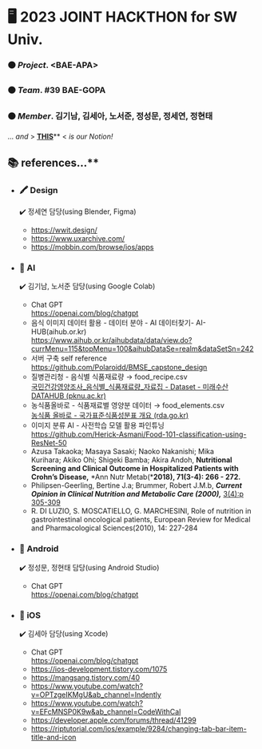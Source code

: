 # :desktop_computer:  **2023 JOINT HACKTHON for SW Univ.**
### :orange_circle: _Project_. \<BAE-APA>  
### :orange_circle: _Team_. \#39 BAE-GOPA 
### :orange_circle: _Member_. 김기남, 김세아, 노서준, 정성문, 정세연, 정현태  
... _and_ > [**THIS**](https://www.notion.so/3a658c7cdc8d430eb214d79940dd44f6?v=9c9275bb612a4d40aa1c5fb88ba90659&pvs=4, "Notion link")** < _is our Notion!_
## :books: references...**
* ### :crayon: Design
  	:heavy_check_mark: 정세연 담당(using Blender, Figma)
  * https://wwit.design/
  * https://www.uxarchive.com/
  * https://mobbin.com/browse/ios/apps
   
* ### :robot: AI
  	:heavy_check_mark: 김기남, 노서준 담당(using Google Colab)
  * Chat GPT  
https://openai.com/blog/chatgpt 
  * 음식 이미지 데이터 활용 - 데이터 분야 - AI 데이터찾기- AI-HUB(aihub.or.kr)  
https://www.aihub.or.kr/aihubdata/data/view.do?currMenu=115&topMenu=100&aihubDataSe=realm&dataSetSn=242
  * 서버 구축 self reference  
https://github.com/Polaroidd/BMSE_capstone_design
  * 질병관리청 - 음식별 식품재료량 → food_recipe.csv  
[국민건강영양조사_음식별_식품재료량_자료집 - Dataset - 미래수산 DATAHUB (pknu.ac.kr)](https://data.pknu.ac.kr/no/dataset/foodingred)
  * 농식품올바로 - 식품재료별 영양분 데이터 → food_elements.csv  
[농식품 올바로 - 국가표준식품성분표 개요 (rda.go.kr)](http://koreanfood.rda.go.kr/kfi/fct/fctIntro/list?menuId=PS03562#)
  * 이미지 분류 AI - 사전학습 모델 활용 파인튜닝  
https://github.com/Herick-Asmani/Food-101-classification-using-ResNet-50
  * Azusa Takaoka; Masaya Sasaki; Naoko Nakanishi; Mika Kurihara; Akiko Ohi; Shigeki Bamba; Akira Andoh, ****Nutritional Screening and Clinical Outcome in Hospitalized Patients with Crohn’s Disease,**** *Ann Nutr Metab(*****2018), 71(3-4): 266 - 272.****
  * Philipsen-Geerling, Bertine J.a; Brummer, Robert J.M.b, ***Current Opinion in Clinical Nutrition and Metabolic Care (2000),*** [3(4):p 305-309](https://journals.lww.com/co-clinicalnutrition/toc/2000/07000)
  * R. DI LUZIO, S. MOSCATIELLO, G. MARCHESINI, Role of nutrition in gastrointestinal
oncological patients, European Review for Medical and Pharmacological Sciences(2010), 14: 227-284

* ### :green_heart: Android
  	:heavy_check_mark: 정성문, 정현태 담당(using Android Studio)
  * Chat GPT  
https://openai.com/blog/chatgpt

* ### :apple: iOS
  	:heavy_check_mark: 김세아 담당(using Xcode)
  * Chat GPT  
https://openai.com/blog/chatgpt 
  * https://ios-development.tistory.com/1075
  * https://mangsang.tistory.com/40
  * https://www.youtube.com/watch?v=OPTzgeIKMgU&ab_channel=Indently
  * https://www.youtube.com/watch?v=EFcMNSP0K9w&ab_channel=CodeWithCal
  * https://developer.apple.com/forums/thread/41299
  * https://riptutorial.com/ios/example/9284/changing-tab-bar-item-title-and-icon
